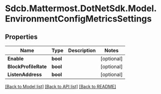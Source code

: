 # Sdcb.Mattermost.DotNetSdk.Model.EnvironmentConfigMetricsSettings
## Properties

Name | Type | Description | Notes
------------ | ------------- | ------------- | -------------
**Enable** | **bool** |  | [optional] 
**BlockProfileRate** | **bool** |  | [optional] 
**ListenAddress** | **bool** |  | [optional] 

[[Back to Model list]](../README.md#documentation-for-models) [[Back to API list]](../README.md#documentation-for-api-endpoints) [[Back to README]](../README.md)

